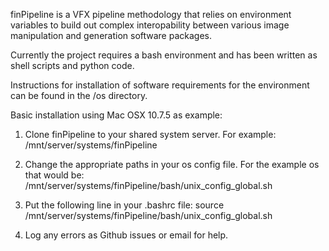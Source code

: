 finPipeline is a VFX pipeline methodology that relies on environment variables to build out complex interopability between various image manipulation and generation software packages.

Currently the project requires a bash environment and has been written as shell scripts and python code.

Instructions for installation of software requirements for the environment can be found in the /os directory.

Basic installation using Mac OSX 10.7.5 as example:

1. Clone finPipeline to your shared system server.  For example: 
    /mnt/server/systems/finPipeline

2. Change the appropriate paths in your os config file.  For the example os that would be:
    /mnt/server/systems/finPipeline/bash/unix_config_global.sh

3. Put the following line in your .bashrc file:
    source /mnt/server/systems/finPipeline/bash/unix_config_global.sh

4. Log any errors as Github issues or email for help.
